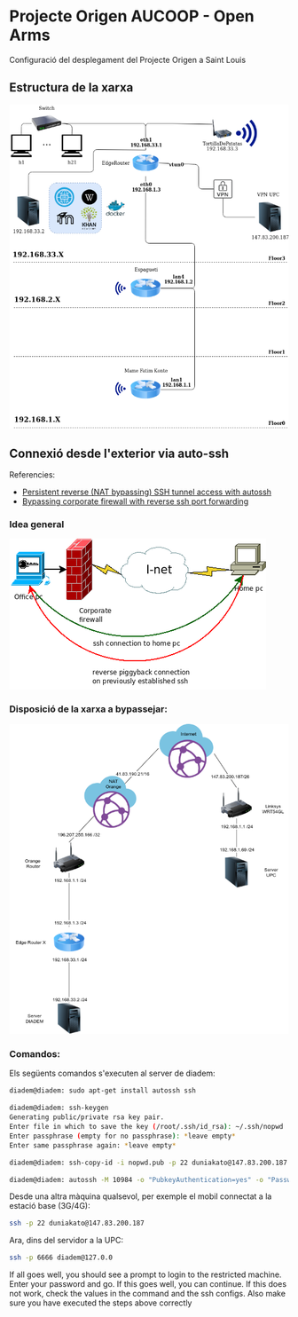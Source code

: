 # Projecte Origen AUCOOP - Open Arms
Configuració del desplegament del Projecte Origen a Saint Louis

## Estructura de la xarxa

![network_diagram](/img/network_diagram.png)

## Connexió desde l'exterior via auto-ssh

Referencies: 
* [Persistent reverse (NAT bypassing) SSH tunnel access with autossh](https://raymii.org/s/tutorials/Autossh_persistent_tunnels.html)
* [Bypassing corporate firewall with reverse ssh port forwarding ](http://toic.org/blog/2009/reverse-ssh-port-forwarding/#.VbdKjWEvBGF)

### Idea general

![reverse-ssh](/img/reverese-ssh.png)

### Disposició de la xarxa a bypassejar:
![VPN_diagram](/img/VPN_diagram.png)

### Comandos: 

Els següents comandos s'executen al server de diadem:
```bash
diadem@diadem: sudo apt-get install autossh ssh
```
```bash
diadem@diadem: ssh-keygen
Generating public/private rsa key pair.
Enter file in which to save the key (/root/.ssh/id_rsa): ~/.ssh/nopwd
Enter passphrase (empty for no passphrase): *leave empty*
Enter same passphrase again: *leave empty*
```

```bash
diadem@diadem: ssh-copy-id -i nopwd.pub -p 22 duniakato@147.83.200.187
```

```bash
diadem@diadem: autossh -M 10984 -o "PubkeyAuthentication=yes" -o "PasswordAuthentication=no" -i /home/diadem/.ssh/nopwd -R 6666:localhost:22 duniakato@147.83.200.187
```

Desde una altra màquina qualsevol, per exemple el mobil connectat a la estació base (3G/4G):
```bash
ssh -p 22 duniakato@147.83.200.187
```

Ara, dins del servidor a la UPC:
```bash
ssh -p 6666 diadem@127.0.0
```

If all goes well, you should see a prompt to login to the restricted machine. Enter your password and go. If this goes well, you can continue. If this does not work, check the values in the command and the ssh configs. Also make sure you have executed the steps above correctly
